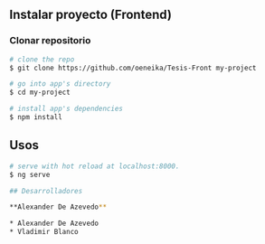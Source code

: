## Instalar proyecto (Frontend)

### Clonar repositorio

```bash
# clone the repo
$ git clone https://github.com/oeneika/Tesis-Front my-project

# go into app's directory
$ cd my-project

# install app's dependencies
$ npm install
```

## Usos

```bash
# serve with hot reload at localhost:8000.
$ ng serve

## Desarrolladores

**Alexander De Azevedo**

* Alexander De Azevedo
* Vladimir Blanco
```
